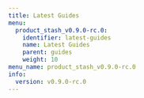 ```yaml
---
title: Latest Guides
menu:
  product_stash_v0.9.0-rc.0:
    identifier: latest-guides
    name: Latest Guides
    parent: guides
    weight: 10
menu_name: product_stash_v0.9.0-rc.0
info:
  version: v0.9.0-rc.0
---
```


